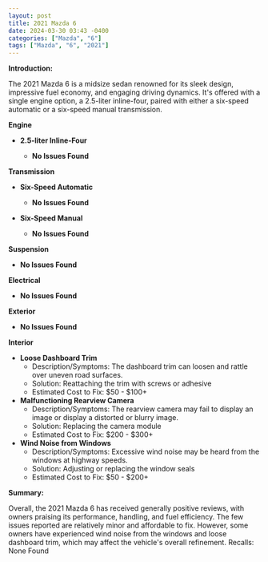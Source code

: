 ```yaml
---
layout: post
title: 2021 Mazda 6
date: 2024-03-30 03:43 -0400
categories: ["Mazda", "6"]
tags: ["Mazda", "6", "2021"]
---
```

**Introduction:**

The 2021 Mazda 6 is a midsize sedan renowned for its sleek design, impressive fuel economy, and engaging driving dynamics. It's offered with a single engine option, a 2.5-liter inline-four, paired with either a six-speed automatic or a six-speed manual transmission.

**Engine**

* **2.5-liter Inline-Four**

    * **No Issues Found**

**Transmission**

* **Six-Speed Automatic**

    * **No Issues Found**

* **Six-Speed Manual**

    * **No Issues Found**

**Suspension**

* **No Issues Found**

**Electrical**

* **No Issues Found**

**Exterior**

* **No Issues Found**

**Interior**

* **Loose Dashboard Trim**
    * Description/Symptoms: The dashboard trim can loosen and rattle over uneven road surfaces.
    * Solution: Reattaching the trim with screws or adhesive
    * Estimated Cost to Fix: $50 - $100+
* **Malfunctioning Rearview Camera**
    * Description/Symptoms: The rearview camera may fail to display an image or display a distorted or blurry image.
    * Solution: Replacing the camera module
    * Estimated Cost to Fix: $200 - $300+
* **Wind Noise from Windows**
    * Description/Symptoms: Excessive wind noise may be heard from the windows at highway speeds.
    * Solution: Adjusting or replacing the window seals
    * Estimated Cost to Fix: $50 - $200+

**Summary:**

Overall, the 2021 Mazda 6 has received generally positive reviews, with owners praising its performance, handling, and fuel efficiency. The few issues reported are relatively minor and affordable to fix. However, some owners have experienced wind noise from the windows and loose dashboard trim, which may affect the vehicle's overall refinement. Recalls: None Found
